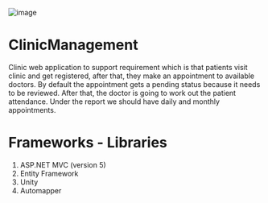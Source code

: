 

![image](https://user-images.githubusercontent.com/60114729/144076744-2d1e714e-7a75-48b7-b9e4-4327eeb4a9bf.png)
# ClinicManagement

Clinic web application to support requirement which is that patients visit clinic and get registered, after that, they make an appointment to available doctors. By default the appointment gets a pending status because it needs to be reviewed. After that, the doctor is going to work out the patient attendance. Under the report we should have daily and monthly appointments.
# Frameworks - Libraries

1. ASP.NET MVC (version 5)
2. Entity Framework
3. Unity
4. Automapper

